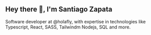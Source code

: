## Hey there 👋, I'm Santiago Zapata

Software developer at @holafly, with expertise in technologies like Typescript, React, SASS, Tailwindm Nodejs, SQL and more. 
<!--
**gelatinaCosmica/gelatinaCosmica** is a ✨ _special_ ✨ repository because its `README.md` (this file) appears on your GitHub profile.

Here are some ideas to get you started:

- 🔭 I’m currently working on ...
- 🌱 I’m currently learning ...
- 👯 I’m looking to collaborate on ...
- 🤔 I’m looking for help with ...
- 💬 Ask me about ...
- 📫 How to reach me: ...
- 😄 Pronouns: ...
- ⚡ Fun fact: ...
-->
